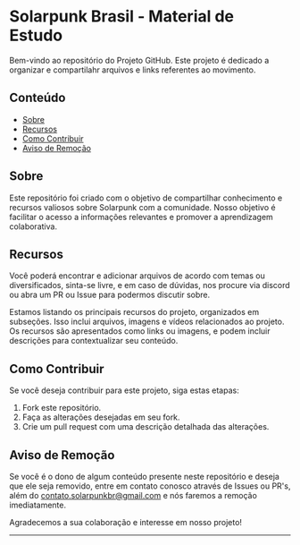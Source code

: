 # Solarpunk Brasil - Material de Estudo

Bem-vindo ao repositório do Projeto GitHub. Este projeto é dedicado a organizar e compartilahr arquivos e links referentes ao movimento.

## Conteúdo

- [Sobre](#sobre)
- [Recursos](#recursos)
- [Como Contribuir](#como-contribuir)
- [Aviso de Remoção](#aviso-de-remocao)

## Sobre

Este repositório foi criado com o objetivo de compartilhar conhecimento e recursos valiosos sobre Solarpunk com a comunidade. Nosso objetivo é facilitar o acesso a informações relevantes e promover a aprendizagem colaborativa.

## Recursos

Você poderá encontrar e adicionar arquivos de acordo com temas ou diversificados, sinta-se livre, e em caso de dúvidas, nos procure via discord ou abra um PR ou Issue para podermos discutir sobre.

Estamos listando os principais recursos do projeto, organizados em subseções. Isso inclui arquivos, imagens e vídeos relacionados ao projeto. Os recursos são apresentados como links ou imagens, e podem incluir descrições para contextualizar seu conteúdo.

## Como Contribuir

Se você deseja contribuir para este projeto, siga estas etapas:

1. Fork este repositório.
2. Faça as alterações desejadas em seu fork.
3. Crie um pull request com uma descrição detalhada das alterações.

## Aviso de Remoção

Se você é o dono de algum conteúdo presente neste repositório e deseja que ele seja removido, entre em contato conosco através de Issues ou PR's, além do [contato.solarpunkbr@gmail.com](contato.solarpunkbr@gmail.com) e nós faremos a remoção imediatamente.

Agradecemos a sua colaboração e interesse em nosso projeto!

---
